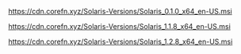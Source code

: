 https://cdn.corefn.xyz/Solaris-Versions/Solaris_0.1.0_x64_en-US.msi


https://cdn.corefn.xyz/Solaris-Versions/Solaris_1.1.8_x64_en-US.msi


https://cdn.corefn.xyz/Solaris-Versions/Solaris_1.2.8_x64_en-US.msi 
